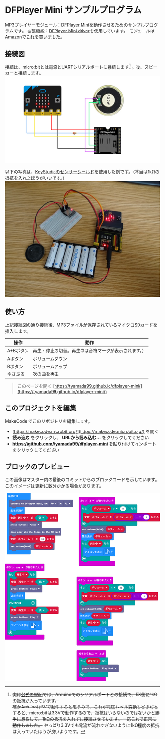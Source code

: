 # DFPlayer Mini サンプルプログラム
MP3プレイヤーモジュール：[DFPlayer Mini](https://wiki.dfrobot.com/DFPlayer_Mini_SKU_DFR0299)を動作させるためのサンプルプログラムです。
拡張機能：[DFPlayer Mini driver](https://makecode.microbit.org/pkg/51bit/dfplayermini)を使用しています。
モジュールはAmazonで[これ](https://www.amazon.co.jp/gp/product/B07WNZXJW5/ref=ppx_yo_dt_b_asin_title_o03_s00?ie=UTF8&psc=1)を買いました。

## 接続図
接続は、micro:bitとは電源とUARTシリアルポートに接続します[^1] 。後、スピーカーと接続します。
![接続図](/.github/images/connection.png)

以下の写真は、[KeyStudioのセンサーシールド](https://wiki.keyestudio.com/Ks0360_Keyestudio_Sensor_Shield_V2_for_BBC_micro:bit)を使用した例です。（本当は1kΩの抵抗を入れたほうがいいです。）
![接続例](/.github/images/sample.JPG)


[^1]: ~~実は[公式のWiki](https://wiki.dfrobot.com/DFPlayer_Mini_SKU_DFR0299)では、Arduinoでのシリアルポートとの接続で、RX側に1kΩの抵抗が入っています。  
確かArduinoは5Vで動作すると思うので、これが電圧レベル変換もどきだとすると、micro:bitは3.3Vで動作するので、抵抗はいらないのではないかと勝手に想像して、1kΩの抵抗を入れずに接続させています。一応これで正常に動作しました。~~
やっぱり3.3Vでも電流が流れすぎないように1kΩ程度の抵抗は入っていたほうが良いようです。

## 使い方
上記接続図の通り接続後、MP3ファイルが保存されているマイクロSDカードを挿入します。

操作|動作
----|----
A+Bボタン|再生・停止の切替。再生中は音符マークが表示されます。）
Aボタン|ボリュームダウン
Bボタン|ボリュームアップ
ゆさぶる|次の曲を再生


> このページを開く [https://tyamada99.github.io/dfplayer-mini/](https://tyamada99.github.io/dfplayer-mini/)

<!--
## 拡張機能として使用

このリポジトリは、MakeCode で **拡張機能** として追加できます。

* [https://makecode.microbit.org/](https://makecode.microbit.org/) を開く
* **新しいプロジェクト** をクリックしてください
* ギアボタンメニューの中にある **拡張機能** をクリックしてください
* **https://github.com/tyamada99/dfplayer-mini** を検索してインポートします。
-->
## このプロジェクトを編集
<!-- ![ビルド ステータス バッジ](https://github.com/tyamada99/dfplayer-mini/workflows/MakeCode/badge.svg) -->

MakeCode でこのリポジトリを編集します。

* [https://makecode.microbit.org/](https://makecode.microbit.org/) を開く
* **読み込む** をクリックし、 **URLから読み込む...** をクリックしてください
* **https://github.com/tyamada99/dfplayer-mini** を貼り付けてインポートをクリックしてください

## ブロックのプレビュー

この画像はマスター内の最後のコミットからのブロックコードを示しています。
このイメージは更新に数分かかる場合があります。

![生成されたブロック](https://github.com/tyamada99/dfplayer-mini/raw/master/.github/makecode/blocks.png)

<!--
#### メタデータ (検索、レンダリングに使用)

* for PXT/microbit
<script src="https://makecode.com/gh-pages-embed.js"></script><script>makeCodeRender("{{ site.makecode.home_url }}", "{{ site.github.owner_name }}/{{ site.github.repository_name }}");</script>
-->
